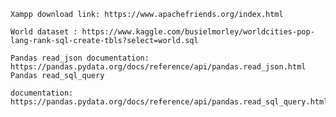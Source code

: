 	Xampp download link: https://www.apachefriends.org/index.html 	
	
	World dataset : https://www.kaggle.com/busielmorley/worldcities-pop-lang-rank-sql-create-tbls?select=world.sql 
		
	Pandas read_json documentation: https://pandas.pydata.org/docs/reference/api/pandas.read_json.html Pandas read_sql_query 	
	
	documentation: https://pandas.pydata.org/docs/reference/api/pandas.read_sql_query.html#pandas.read_sql_query
